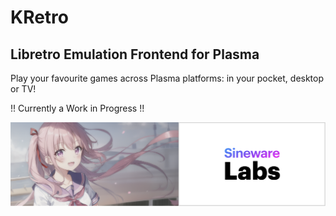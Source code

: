 # KRetro
## Libretro Emulation Frontend for Plasma

Play your favourite games across Plasma platforms: in your pocket, desktop or TV!


!! Currently a Work in Progress !!

[![](src/contents/img/SinewareLabs.001.png)](https://sineware.ca)
